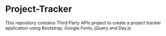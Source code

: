 # Project-Tracker
This repository contains Third Party APIs project to create a project tracker application using Bootstrap, Google Fonts, jQuery and Day.js
